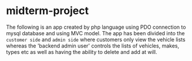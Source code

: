 # midterm-project
The following is an app created by php language using PDO connection to mysql database and using MVC model.
The app has been divided into the `customer side` and `admin side` where customers only view the vehicle lists whereas the 'backend admin user' controls the lists of vehicles, makes, types etc as well as having the ability to delete and add at will.
